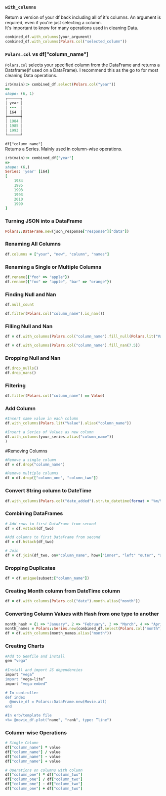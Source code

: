 
### **`with_columns`**<br/> 
Return a version of your df back including all of it's columns. An argument is required, even if you're just selecting a column.<br/> 
It's important to know for many operations used in cleaning Data.
```Ruby
combined_df.with_columns(your_argument)
combined_df.with_columns(Polars.col("selected_column"))
```
### `Polars.col` vs df["column_name"]
`Polars.col` selects your specified column from the DataFrame and returns a Dataframe(if used on a DataFrame).  I recommend this as the go to for most cleaning Data operations.
```Ruby
irb(main):> combined_df.select(Polars.col("year"))
=>
shape: (6, 1)
┌──────┐
│ year │
│ ---  │
│ i64  │
╞══════╡
│ 1984 │
│ 1985 │
│ 1993 │
└──────┘
```
`df["column_name"]`<br/> 
Returns a Series.  Mainly used in column-wise operations.
```Ruby
irb(main):> combined_df["year"]
=>
shape: (6,)
Series: 'year' [i64]
[
	1984
	1985
	1993
	1993
	2010
	1999
]
```

### Turning JSON into a DataFrame
```Ruby
Polars::DataFrame.new(json_response["response"]["data"])

```

### Renaming All Columns
```Ruby
df.columns = ["your", "new", "column", "names"]

```

### Renaming a Single or Multiple Columns
```Ruby
df.rename({"foo" => "apple"})
df.rename({"foo" => "apple", "bar" => "orange"})
```

### Finding Null and Nan

```Ruby
df.null_count

df.filter(Polars.col("column_name").is_nan())

```
### Filling Null and Nan

```Ruby
df = df.with_columns(Polars.col("column_name").fill_null(Polars.lit("Value")))

df = df.with_columns(Polars.col("column_name").fill_nan(7.5))

```
### Dropping Null and Nan
```Ruby
df.drop_nulls()
df.drop_nans()
```
### Filtering
```Ruby
df.filter(Polars.col("column_name") == Value)
```
### Add Column
```Ruby
#Insert same value in each column
df.with_columns(Polars.lit("Value").alias("column_name"))

#Insert a Series of Values as new column
df.with_columns(your_series.alias("column_name"))
)
```

#Removing Columns
```Ruby
#Remove a single column
df = df.drop("column_name")

#Remove multiple columns
df = df.drop(["column_one", "column_two"])
```
### Convert String column to DateTime
```Ruby
df.with_columns(Polars.col("date_added").str.to_datetime(format = "%m/%d/%Y", time_unit: "ns"))
```
### Combining DataFrames
```Ruby
# Add rows to first DataFrame from second
df = df.vstack(df_two)

#Add columns to first DataFrame from second
df = df.hstack(df_two)

# Join
df = df.join(df_two, on="column_name", how=["inner", "left" "outer", "semi" "anti" "cross"])
```

### Dropping Duplicates
```Ruby
df = df.unique(subset:["column_name"])
```
### Creating Month column from DateTime column
```Ruby
df = df.with_columns(Polars.col("date").month.alias("month"))
```

### Converting Column Values with Hash from one type to another
```Ruby
month_hash = {1 => "January", 2 => "February", 3 => "March", 4 => "April", 5 => "May", 6 => "June", 7 => "July", 8 => "August", 9 => "September", 10 => "October", 11 => "November", 12 => "December"}
month_names = Polars::Series.new(combined_df.select(Polars.col("month")).rows.map{ |k| month_hash[k[0]] })
df = df.with_columns(month_names.alias("month"))
```

### Creating Charts
```Ruby
#Add to Gemfile and install  
gem "vega"  
 
#Install and import JS dependencies
import "vega”
import "vega-lite”
import "vega-embed”

# In controller  
def index
  @movie_df = Polars::DataFrame.new(Movie.all)
end

#In erb/template file  
<%= @movie_df.plot("name", "rank", type: ”line")
```

### Column-wise Operations
```Ruby
# Single Column
df["column_name"] * value
df["column_name"] / value
df["column_name"] - value
df["column_name"] + value

# Operations on columns with column
df["column_one"] * df["column_two"]
df["column_one"] / df["column_two"]
df["column_one"] - df["column_two"]
df["column_one"] + df["column_two"]
```
